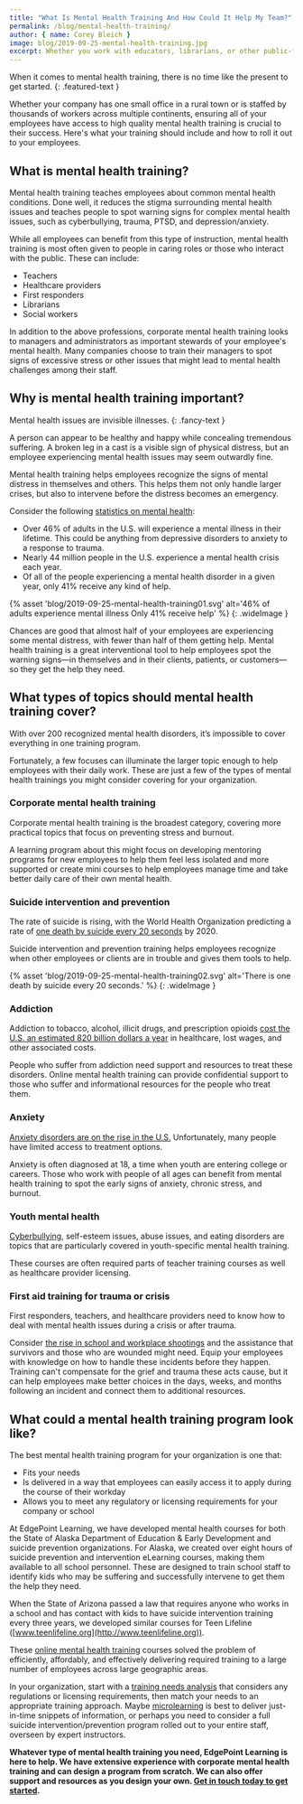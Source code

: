 ```yaml
---
title: "What Is Mental Health Training And How Could It Help My Team?"
permalink: /blog/mental-health-training/
author: { name: Corey Bleich }
image: blog/2019-09-25-mental-health-training.jpg
excerpt: Whether you work with educators, librarians, or other public-facing employees, this is what your mental health training programs should include. 
---
```


When it comes to mental health training, there is no time like the present to get started.
{: .featured-text }

Whether your company has one small office in a rural town or is staffed by thousands of workers across multiple continents, ensuring all of your employees have access to high quality mental health training is crucial to their success. Here's what your training should include and how to roll it out to your employees. 

## What is mental health training? 

Mental health training teaches employees about common mental health conditions. Done well, it reduces the stigma surrounding mental health issues and teaches people to spot warning signs for complex mental health issues, such as cyberbullying, trauma, PTSD, and depression/anxiety. 

While all employees can benefit from this type of instruction, mental health training is most often given to people in caring roles or those who interact with the public. These can include:

* Teachers
* Healthcare providers
* First responders
* Librarians
* Social workers

In addition to the above professions, corporate mental health training looks to managers and administrators as important stewards of your employee's mental health. Many companies choose to train their managers to spot signs of excessive stress or other issues that might lead to mental health challenges among their staff.

## Why is mental health training important? 

Mental health issues are invisible illnesses. 
{: .fancy-text }

A person can appear to be healthy and happy while concealing tremendous suffering. A broken leg in a cast is a visible sign of physical distress, but an employee experiencing mental health issues may seem outwardly fine.

Mental health training helps employees recognize the signs of mental distress in themselves and others. This helps them not only handle larger crises, but also to intervene before the distress becomes an emergency.

Consider the following [statistics on mental health](https://www.nami.org/learn-more/mental-health-by-the-numbers):

* Over 46% of adults in the U.S. will experience a mental illness in their lifetime. This could be anything from depressive disorders to anxiety to a response to trauma.
* Nearly 44 million people in the U.S. experience a mental health crisis each year.
* Of all of the people experiencing a mental health disorder in a given year, only 41% receive any kind of help.

{% asset 'blog/2019-09-25-mental-health-training01.svg'
  alt='46% of adults experience mental illness Only 41% receive help' %}
{: .wideImage }

Chances are good that almost half of your employees are experiencing some mental distress, with fewer than half of them getting help. Mental health training is a great interventional tool to help employees spot the warning signs—in themselves and in their clients, patients, or customers—so they get the help they need.

## What types of topics should mental health training cover? 

With over 200 recognized mental health disorders, it’s impossible to cover everything in one training program. 

Fortunately, a few focuses can illuminate the larger topic enough to help employees with their daily work. These are just a few of the types of mental health trainings you might consider covering for your organization.

### Corporate mental health training

Corporate mental health training is the broadest category, covering more practical topics that focus on preventing stress and burnout. 

A learning program about this might focus on developing mentoring programs for new employees to help them feel less isolated and more supported or create mini courses to help employees manage time and take better daily care of their own mental health.

### Suicide intervention and prevention

The rate of suicide is rising, with the World Health Organization predicting a rate of [one death by suicide every 20 seconds](https://www.befrienders.org/suicide-statistics) by 2020. 

Suicide intervention and prevention training helps employees recognize when other employees or clients are in trouble and gives them tools to help.

{% asset 'blog/2019-09-25-mental-health-training02.svg'
  alt='There is one death by suicide every 20 seconds.' %}
{: .wideImage }

### Addiction

Addiction to tobacco, alcohol, illicit drugs, and prescription opioids [cost the U.S. an estimated 820 billion dollars a year](https://www.drugabuse.gov/related-topics/trends-statistics) in healthcare, lost wages, and other associated costs. 

People who suffer from addiction need support and resources to treat these disorders. Online mental health training can provide confidential support to those who suffer and informational resources for the people who treat them.

### Anxiety

[Anxiety disorders are on the rise in the U.S.](https://adaa.org/about-adaa/press-room/facts-statistics) Unfortunately, many people have limited access to treatment options. 

Anxiety is often diagnosed at 18, a time when youth are entering college or careers. Those who work with people of all ages can benefit from mental health training to spot the early signs of anxiety, chronic stress, and burnout. 

### Youth mental health

[Cyberbullying](/blog/cyberbullying-training-for-teachers/), self-esteem issues, abuse issues, and eating disorders are topics that are particularly covered in youth-specific mental health training. 

These courses are often required parts of teacher training courses as well as healthcare provider licensing.

### First aid training for trauma or crisis 

First responders, teachers, and healthcare providers need to know how to deal with mental health issues during a crisis or after trauma. 

Consider [the rise in school and workplace shootings](https://psmag.com/education/the-psychological-aftermath-of-surviving-school-shootings) and the assistance that survivors and those who are wounded might need. Equip your employees with knowledge on how to handle these incidents before they happen. Training can't compensate for the grief and trauma these acts cause, but it can help employees make better choices in the days, weeks, and months following an incident and connect them to additional resources. 

## What could a mental health training program look like? 

The best mental health training program for your organization is one that: 

* Fits your needs
* Is delivered in a way that employees can easily access it to apply during the course of their workday
* Allows you to meet any regulatory or licensing requirements for your company or school

At EdgePoint Learning, we have developed mental health courses for both the State of Alaska Department of Education & Early Development and suicide prevention organizations. For Alaska, we created over eight hours of suicide prevention and intervention eLearning courses, making them available to all school personnel. These are designed to train school staff to identify kids who may be suffering and successfully intervene to get them the help they need.

When the State of Arizona passed a law that requires anyone who works in a school and has contact with kids to have suicide intervention training every three years, we developed similar courses for Teen Lifeline ([www.teenlifeline.org](http://www.teenlifeline.org)). 

These [online mental health training](/blog/when-to-use-elearning/) courses solved the problem of efficiently, affordably, and effectively delivering required training to a large number of employees across large geographic areas.

In your organization, start with a [training needs analysis](/blog/how-to-identify-training-needs-of-employees/) that considers any regulations or licensing requirements, then match your needs to an appropriate training approach. Maybe [microlearning](/blog/types-of-microlearning/) is best to deliver just-in-time snippets of information, or perhaps you need to consider a full suicide intervention/prevention program rolled out to your entire staff, overseen by expert instructors.

<strong>Whatever type of mental health training you need, EdgePoint Learning is here to help. We have extensive experience with corporate mental health training and can design a program from scratch. We can also offer support and resources as you design your own. [Get in touch today to get started](/contact/).</strong>
